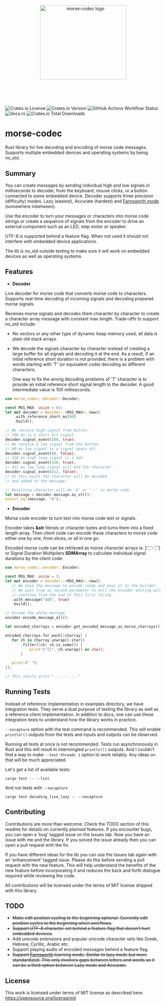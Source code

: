 <p align="center" style="padding: 25px 0 45px 0">
  <img width="279" height="240" style="max-width: 279px" src="https://raw.githubusercontent.com/burumdev/morse-codec/refs/heads/master/morse-logo.png" alt="morse-codec logo" />
</p>

#

![Crates.io License](https://img.shields.io/crates/l/morse-codec) ![Crates.io Version](https://img.shields.io/crates/v/morse-codec) ![GitHub Actions Workflow Status](https://img.shields.io/github/actions/workflow/status/burumdev/morse-codec/rust.yml) ![docs.rs](https://img.shields.io/docsrs/morse-codec) ![Crates.io Total Downloads](https://img.shields.io/crates/d/morse-codec)

# morse-codec
Rust library for live decoding and encoding of morse code messages. Supports multiple embedded devices and operating systems by being no_std.

## Summary

You can create messages by sending individual high and low signals in milliseconds to decoder,
from the keyboard, mouse clicks, or a button connected to some embedded device.
Decoder supports three precision (difficulty) modes. Lazy (easiest), Accurate (hardest) and
[Farnsworth mode](https://www.arrl.org/files/file/Technology/x9004008.pdf) (somewhere inbetween).

Use the encoder to turn your messages or characters into morse code strings or create a
sequence of signals from the encoder to drive an external component such as an LED, step motor or speaker.

UTF-8 is supported behind a feature flag.
When not used it should not interfere with embedded device applications.

The lib is no_std outside testing to make sure it will work on embedded devices
as well as operating systems.

## Features

* **Decoder**

Live decoder for morse code that converts morse code to characters. Supports real-time decoding of incoming signals and decoding
prepared morse signals.

Receives morse signals and decodes them character by character
to create a character array message with constant max length.
Trade-offs to support no_std include:
* No vectors or any other type of dynamic heap memory used, all data is plain old stack arrays.
* We decode the signals character by character instead of creating a large buffer for all
  signals and decoding it at the end. As a result, if an initial reference short duration is not
  provided, there is a problem with words starting with 'T' (or equivalent code) decoding as different characters.

  One way to fix the wrong decoding problems of 'T' character is to provide an initial reference short signal
  length to the decoder. A good intermediate value is 100 milliseconds.

```rust
use morse_codec::decoder::Decoder;

const MSG_MAX: usize = 64;
let mut decoder = Decoder::<MSG_MAX>::new()
    .with_reference_short_ms(90)
    .build();

// We receive high signal from button.
// 100 ms is a short dit signal.
decoder.signal_event(100, true);
// We receive a low signal from the button.
// 80 ms low signal is a signal space dit.
decoder.signal_event(80, false);
// 328 ms high long signal is a dah.
decoder.signal_event(328, true);
// 412 ms low long signal will end the character.
decoder.signal_event(412, false);
// At this point the character will be decoded
// and added to the message.

// Resulting character will be 'A' or '.-' in morse code.
let message = decoder.message.as_str();
assert_eq!(message, "A");
```


* **Encoder**

Morse code encoder to turn text into morse code text or signals.

Encoder takes **&str** literals or character bytes and
turns them into a fixed length array. Then client code can encode these characters
to morse code either one by one, from slices, or all in one go.

Encoded morse code can be retrieved as morse character arrays ie. ['.','-','.'] or Signal
Duration Multipliers **SDMArray** to calculate individual signal durations by the client code.

```rust
use morse_codec::encoder::Encoder;

const MSG_MAX: usize = 3;
let mut encoder = Encoder::<MSG_MAX>::new()
   // We have the message to encode ready and pass it to the builder.
   // We pass true as second parameter to tell the encoder editing will
   // continue from the end of this first string.
   .with_message("SOS", true)
   .build();

// Encode the whole message
encoder.encode_message_all();

let encoded_charrays = encoder.get_encoded_message_as_morse_charrays();

encoded_charrays.for_each(|charray| {
   for ch in charray.unwrap().iter()
       .filter(|ch| ch.is_some()) {
           print!("{}", ch.unwrap() as char);
       }

   print!(" ");
});

// This should print "... --- ..."
```

## Running Tests
Instead of reference implementation in examples directory, we have integration tests.
They serve a dual purpose of testing the library as well as a reference client implementation.
In addition to docs, one can use these integration tests to understand how the library works
in practice.

`--nocapture` option with the test command is recommended. This will
enable `println!()` outputs from the tests and inputs and outputs can be observed.

Running all tests at once is not recommended. Tests run asynchronously in Rust and this will
result in intermingled `println!()` outputs. And I couldn't find a way to make `--test-threads 1`
option to work reliably. Any ideas on that will be much appreciated.

Let's get a list of available tests:
```
cargo test -- --list
```
And run tests with `--nocapture`
```
cargo test decoding_live_lazy -- --nocapture
```

## Contributing
Contributions are more than welcome. Check the TODO section of this readme for details on currently planned features.
If you encounter bugs, you can open a 'bug' tagged issue on the Issues tab. Now you have an issue with me and the library.
If you solved the issue already then you can open a pull request with the fix.

If you have different ideas for the lib you can use the Issues tab again with an 'enhancement' tagged issue.
Please do this before sending a pull request with the new feature. This will help understand the benefits of the
new feature before incorporating it and reduces the back and forth dialogue required while reviewing the code.

All contributions will be licensed under the terms of MIT license shipped with this library.

## TODO
* <strike>Make edit position cycling to the beginning optional. Currently edit position cycles to the beginning when overflows.</strike>
* <strike>Support UTF-8 character set behind a feature flag that doesn't hurt embedded devices.</strike>
* Add unicode extensions and popular unicode character sets like Greek, Hebrew, Cyrillic, Arabic etc.
* Support playing audio of encoded messages behind a feature flag.
* <strike>Support [Farnsworth](https://www.arrl.org/files/file/Technology/x9004008.pdf) learning mode. Similar to lazy mode but more standardized.
This only involves gaps between letters and words so it can be a third option between Lazy mode and Accurate.</strike>

## License
This work is licensed under terms of MIT license as described here: https://opensource.org/license/mit

